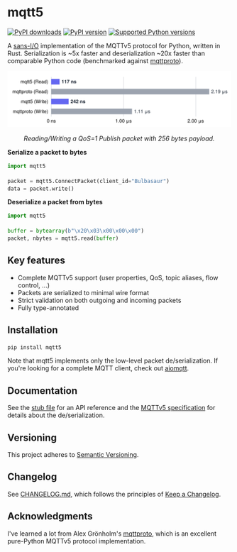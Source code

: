 # mqtt5

<a href="https://pypi.org/project/mqtt5"><img alt="PyPI downloads" src="https://img.shields.io/pypi/dm/mqtt5"></a> <a href="https://pypi.org/project/mqtt5"><img alt="PyPI version" src="https://img.shields.io/pypi/v/mqtt5"></a> <a href="https://pypi.org/project/mqtt5"><img alt="Supported Python versions" src="https://img.shields.io/pypi/pyversions/mqtt5"></a>

A [sans-I/O](https://sans-io.readthedocs.io/how-to-sans-io.html#what-is-an-i-o-free-protocol-implementation) implementation of the MQTTv5 protocol for Python, written in Rust. Serialization is ~5x faster and deserialization ~20x faster than comparable Python code (benchmarked against [mqttproto](https://github.com/agronholm/mqttproto)).

<p align="center">
    <img src="https://github.com/empicano/mqtt5/blob/main/chart.svg?raw=true" width="650px" />
</p>

<p align="center">
  <i>Reading/Writing a QoS=1 Publish packet with 256 bytes payload.</i>
</p>

**Serialize a packet to bytes**

```py
import mqtt5

packet = mqtt5.ConnectPacket(client_id="Bulbasaur")
data = packet.write()
```

**Deserialize a packet from bytes**

```py
import mqtt5

buffer = bytearray(b"\x20\x03\x00\x00\x00")
packet, nbytes = mqtt5.read(buffer)
```

## Key features

- Complete MQTTv5 support (user properties, QoS, topic aliases, flow control, ...)
- Packets are serialized to minimal wire format
- Strict validation on both outgoing and incoming packets
- Fully type-annotated

## Installation

```bash
pip install mqtt5
```

Note that mqtt5 implements only the low-level packet de/serialization. If you're looking for a complete MQTT client, check out [aiomqtt](https://github.com/empicano/aiomqtt).

## Documentation

See the [stub file](https://github.com/empicano/mqtt5/blob/main/mqtt5/mqtt5.pyi) for an API reference and the [MQTTv5 specification](https://docs.oasis-open.org/mqtt/mqtt/v5.0/os/mqtt-v5.0-os.html) for details about the de/serialization.

## Versioning

This project adheres to [Semantic Versioning](https://semver.org/spec/v2.0.0.html).

## Changelog

See [CHANGELOG.md](https://github.com/empicano/mqtt5/blob/main/CHANGELOG.md), which follows the principles of [Keep a Changelog](https://keepachangelog.com/en/1.1.0/).

## Acknowledgments

I've learned a lot from Alex Grönholm's [mqttproto](https://github.com/agronholm/mqttproto), which is an excellent pure-Python MQTTv5 protocol implementation.
